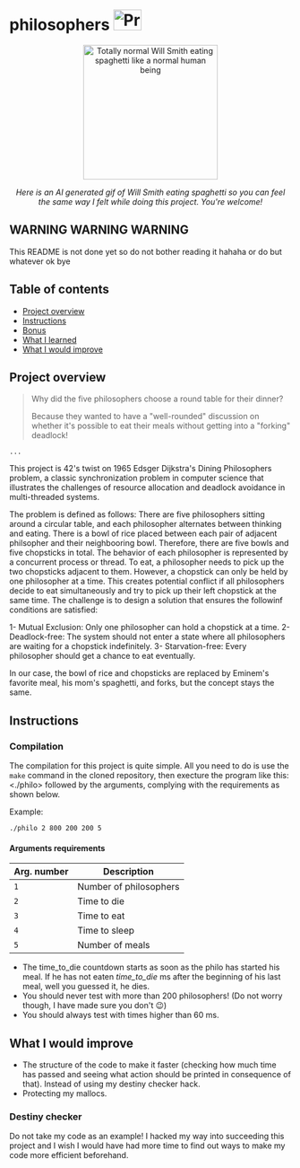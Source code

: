# philosophers <img src="https://user-images.githubusercontent.com/45235527/96753610-698e7080-13d0-11eb-9461-d3351c9208d7.png" alt="Project note" width="50" height="37">

<div align="center">
<img src="https://i.kym-cdn.com/photos/images/original/002/559/624/c87.gif" alt="Totally normal Will Smith eating spaghetti like a normal human being" width="240" height="240">
<p><em>Here is an AI generated gif of Will Smith eating spaghetti so you can feel the same way I felt while doing this project. You're welcome!</em></p>
</div>

## WARNING WARNING WARNING
This README is not done yet so do not bother reading it hahaha or do but whatever ok bye

## Table of contents
* [Project overview](#project-overview)
* [Instructions](#instructions)
* [Bonus](#bonus)
* [What I learned](#what-i-learned)
* [What I would improve](#what-i-would-improve)

## Project overview
>Why did the five philosophers choose a round table for their dinner?
> 
>Because they wanted to have a "well-rounded" discussion on whether it's possible to eat their meals without getting into a "forking" deadlock! 

`...`

This project is 42's twist on 1965 Edsger Dijkstra's Dining Philosophers problem, a classic synchronization problem in computer science that illustrates the challenges of resource allocation and deadlock avoidance in multi-threaded systems.

The problem is defined as follows: There are five philosophers sitting around a circular table, and each philosopher alternates between thinking and eating. There is a bowl of rice placed between each pair of adjacent philsopher and their neighbooring bowl. Therefore, there are five bowls and five chopsticks in total. The behavior of each philosopher is represented by a concurrent process or thread. To eat, a philosopher needs to pick up the two chopsticks adjacent to them. However, a chopstick can only be held by one philosopher at a time. This creates potential conflict if all philosophers decide to eat simultaneously and try to pick up their left chopstick at the same time. The challenge is to design a solution that ensures the followinf conditions are satisfied:

1- Mutual Exclusion: Only one philosopher can hold a chopstick at a time.
2- Deadlock-free: The system should not enter a state where all philosophers are waiting for a chopstick indefinitely.
3- Starvation-free: Every philosopher should get a chance to eat eventually.

In our case, the bowl of rice and chopsticks are replaced by Eminem's favorite meal, his mom's spaghetti, and forks, but the concept stays the same.

## Instructions
### Compilation
The compilation for this project is quite simple. All you need to do is use the <code>make</code> command in the cloned repository, then execture the program like this: <./philo> followed by the arguments, complying with the requirements as shown below.

Example:
```
./philo 2 800 200 200 5
```
#### Arguments requirements
| Arg. number | Description|
|--|--|
| `1` | Number of philosophers |
| `2` | Time to die |
| `3` | Time to eat |
| `4` | Time to sleep |
| `5` | Number of meals |
* The time_to_die countdown starts as soon as the philo has started his meal. If he has not eaten *time_to_die* ms after the beginning of his last meal, well you guessed it, he dies.
* You should never test with more than 200 philosophers! (Do not worry though, I have made sure you don't 😉)
* You should always test with times higher than 60 ms. 

## What I would improve
* The structure of the code to make it faster (checking how much time has passed and seeing what action should be printed in consequence of that). Instead of using my destiny checker hack.
* Protecting my mallocs.

### Destiny checker
Do not take my code as an example! I hacked my way into succeeding this project and I wish I would have had more time to find out ways to make my code more efficient beforehand.
